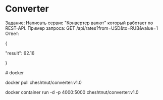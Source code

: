 # Converter

Задание:
Написать сервис "Конвертер валют" который работает по REST-API.
Пример запроса:
GET /api/rates?from=USD&to=RUB&value=1
Ответ:
<p>
{

"result": 62.16

}
</p>
# docker
<p>docker pull cheshtnut/converter:v1.0</p>
<p>docker container run -d -p 4000:5000 cheshtnut/converter:v1.0</p>
